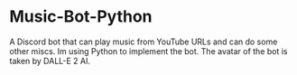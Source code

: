 # Music-Bot-Python
A Discord bot that can play music from YouTube URLs and can do some other miscs. Im using Python to implement the bot. The avatar of the bot is taken by DALL-E 2 AI.
